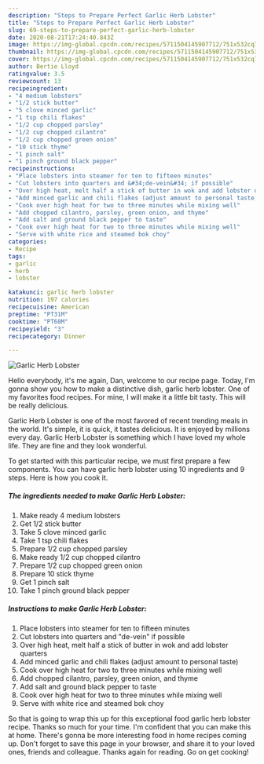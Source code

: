 ```yaml
---
description: "Steps to Prepare Perfect Garlic Herb Lobster"
title: "Steps to Prepare Perfect Garlic Herb Lobster"
slug: 69-steps-to-prepare-perfect-garlic-herb-lobster
date: 2020-08-21T17:24:40.843Z
image: https://img-global.cpcdn.com/recipes/5711504145907712/751x532cq70/garlic-herb-lobster-recipe-main-photo.jpg
thumbnail: https://img-global.cpcdn.com/recipes/5711504145907712/751x532cq70/garlic-herb-lobster-recipe-main-photo.jpg
cover: https://img-global.cpcdn.com/recipes/5711504145907712/751x532cq70/garlic-herb-lobster-recipe-main-photo.jpg
author: Bertie Lloyd
ratingvalue: 3.5
reviewcount: 13
recipeingredient:
- "4 medium lobsters"
- "1/2 stick butter"
- "5 clove minced garlic"
- "1 tsp chili flakes"
- "1/2 cup chopped parsley"
- "1/2 cup chopped cilantro"
- "1/2 cup chopped green onion"
- "10 stick thyme"
- "1 pinch salt"
- "1 pinch ground black pepper"
recipeinstructions:
- "Place lobsters into steamer for ten to fifteen minutes"
- "Cut lobsters into quarters and &#34;de-vein&#34; if possible"
- "Over high heat, melt half a stick of butter in wok and add lobster quarters"
- "Add minced garlic and chili flakes (adjust amount to personal taste)"
- "Cook over high heat for two to three minutes while mixing well"
- "Add chopped cilantro, parsley, green onion, and thyme"
- "Add salt and ground black pepper to taste"
- "Cook over high heat for two to three minutes while mixing well"
- "Serve with white rice and steamed bok choy"
categories:
- Recipe
tags:
- garlic
- herb
- lobster

katakunci: garlic herb lobster 
nutrition: 197 calories
recipecuisine: American
preptime: "PT31M"
cooktime: "PT60M"
recipeyield: "3"
recipecategory: Dinner

---
```



![Garlic Herb Lobster](https://img-global.cpcdn.com/recipes/5711504145907712/751x532cq70/garlic-herb-lobster-recipe-main-photo.jpg)

Hello everybody, it's me again, Dan, welcome to our recipe page. Today, I'm gonna show you how to make a distinctive dish, garlic herb lobster. One of my favorites food recipes. For mine, I will make it a little bit tasty. This will be really delicious.



Garlic Herb Lobster is one of the most favored of recent trending meals in the world. It's simple, it is quick, it tastes delicious. It is enjoyed by millions every day. Garlic Herb Lobster is something which I have loved my whole life. They are fine and they look wonderful.


To get started with this particular recipe, we must first prepare a few components. You can have garlic herb lobster using 10 ingredients and 9 steps. Here is how you cook it.

<!--inarticleads1-->

##### The ingredients needed to make Garlic Herb Lobster:

1. Make ready 4 medium lobsters
1. Get 1/2 stick butter
1. Take 5 clove minced garlic
1. Take 1 tsp chili flakes
1. Prepare 1/2 cup chopped parsley
1. Make ready 1/2 cup chopped cilantro
1. Prepare 1/2 cup chopped green onion
1. Prepare 10 stick thyme
1. Get 1 pinch salt
1. Take 1 pinch ground black pepper




<!--inarticleads2-->

##### Instructions to make Garlic Herb Lobster:

1. Place lobsters into steamer for ten to fifteen minutes
1. Cut lobsters into quarters and &#34;de-vein&#34; if possible
1. Over high heat, melt half a stick of butter in wok and add lobster quarters
1. Add minced garlic and chili flakes (adjust amount to personal taste)
1. Cook over high heat for two to three minutes while mixing well
1. Add chopped cilantro, parsley, green onion, and thyme
1. Add salt and ground black pepper to taste
1. Cook over high heat for two to three minutes while mixing well
1. Serve with white rice and steamed bok choy




So that is going to wrap this up for this exceptional food garlic herb lobster recipe. Thanks so much for your time. I'm confident that you can make this at home. There's gonna be more interesting food in home recipes coming up. Don't forget to save this page in your browser, and share it to your loved ones, friends and colleague. Thanks again for reading. Go on get cooking!
